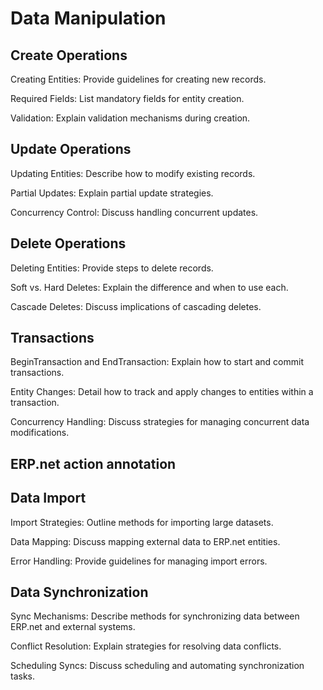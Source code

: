 # Data Manipulation


## Create Operations

Creating Entities: Provide guidelines for creating new records.

Required Fields: List mandatory fields for entity creation.

Validation: Explain validation mechanisms during creation.


## Update Operations

Updating Entities: Describe how to modify existing records.

Partial Updates: Explain partial update strategies.

Concurrency Control: Discuss handling concurrent updates.


## Delete Operations

Deleting Entities: Provide steps to delete records.

Soft vs. Hard Deletes: Explain the difference and when to use each.

Cascade Deletes: Discuss implications of cascading deletes.


## Transactions

BeginTransaction and EndTransaction: Explain how to start and commit transactions.

Entity Changes: Detail how to track and apply changes to entities within a transaction.

Concurrency Handling: Discuss strategies for managing concurrent data modifications.



## ERP.net action annotation


## Data Import

Import Strategies: Outline methods for importing large datasets.

Data Mapping: Discuss mapping external data to ERP.net entities.

Error Handling: Provide guidelines for managing import errors.



## Data Synchronization

Sync Mechanisms: Describe methods for synchronizing data between ERP.net and external systems.

Conflict Resolution: Explain strategies for resolving data conflicts.

Scheduling Syncs: Discuss scheduling and automating synchronization tasks.
